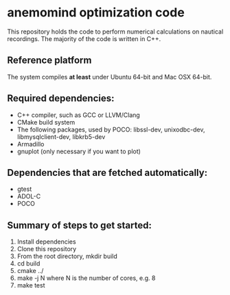 # anemomind optimization code
This repository holds the code to perform numerical calculations
on nautical recordings. The majority of the code is written in C++.

## Reference platform
The system compiles **at least** under Ubuntu 64-bit and Mac OSX 64-bit.

## Required dependencies:
  * C++ compiler, such as GCC or LLVM/Clang
  * CMake build system
  * The following packages, used by POCO:
    libssl-dev, unixodbc-dev, libmysqlclient-dev, libkrb5-dev
  * Armadillo
  * gnuplot (only necessary if you want to plot)

## Dependencies that are fetched automatically:
  * gtest
  * ADOL-C
  * POCO

## Summary of steps to get started:
  1. Install dependencies
  2. Clone this repository
  3. From the root directory,
     mkdir build
  4. cd build
  5. cmake ../
  6. make -j N
     where N is the number of cores, e.g. 8
  7. make test